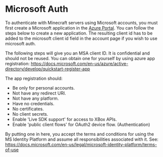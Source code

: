 # Microsoft Auth

To authenticate with Minecraft servers using Microsoft accounts, you must first create a Microsoft application in the [Azure Portal](https://portal.azure.com/). You can follow the steps below to create a new application.
The resulting client id has to be added to the microsoft client id field in the account page if you wish to use microsoft auth.

The following steps will give you an MSA client ID. It is confidential and should not be reused.
You can obtain one for yourself by using azure app registration:
https://docs.microsoft.com/en-us/azure/active-directory/develop/quickstart-register-app

The app registration should:
- Be only for personal accounts.
- Not have any redirect URI.
- Not have any platform.
- Have no credentials.
- No certificates.
- No client secrets.
- Enable 'Live SDK support' for access to XBox APIs. 
- Enable 'public client flows' for OAuth2 device flow. (Authentication)

By putting one in here, you accept the terms and conditions for using the MS Identity Platform and assume all responsibilities associated with it.
See: https://docs.microsoft.com/en-us/legal/microsoft-identity-platform/terms-of-use
